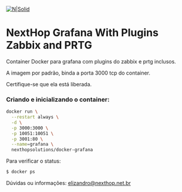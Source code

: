 
[![N|Solid](http://www.nexthop.net.br/static/images/logo.png)](http://www.nexthop.net.br)

# NextHop Grafana With Plugins Zabbix and PRTG 

Container Docker para grafana com plugins do zabbix e prtg inclusos.


A imagem por padrão, binda a porta 3000 tcp do container.

Certifique-se que ela está liberada.

### Criando e inicializando o container:


```sh
docker run \
  --restart always \
  -d \
  -p 3000:3000 \
  -p 10051:10051 \
  -p 3001:80 \
  --name=grafana \
  nexthopsolutions/docker-grafana
```


Para verificar o status:

```sh
$ docker ps
```
 



Dúvidas ou informações: <elizandro@nexthop.net.br>
